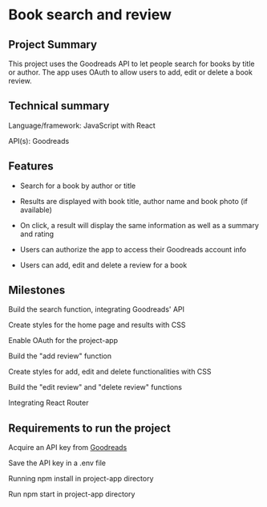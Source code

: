 # Book search and review

## Project Summary
This project uses the Goodreads API to let people search for books by title or author. The app uses OAuth to allow users to add, edit or delete a book review.

## Technical summary
Language/framework: JavaScript with React

API(s): Goodreads

## Features
* Search for a book by author or title

* Results are displayed with book title, author name and book photo (if available)

* On click, a result will display the same information as well as a summary and rating

* Users can authorize the app to access their Goodreads account info

* Users can add, edit and delete a review for a book

## Milestones
Build the search function, integrating Goodreads' API

Create styles for the home page and results with CSS

Enable OAuth for the project-app

Build the "add review" function

Create styles for add, edit and delete functionalities with CSS

Build the "edit review" and "delete review" functions

Integrating React Router

## Requirements to run the project
Acquire an API key from [Goodreads](https://www.goodreads.com/api/keys)

Save the API key in a .env file

Running npm install in project-app directory

Run npm start in project-app directory